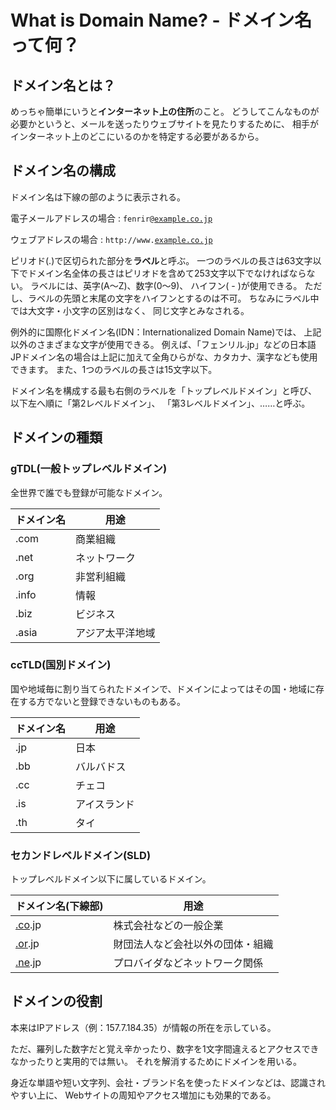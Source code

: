 # What is Domain Name? - ドメイン名って何？
## ドメイン名とは？
めっちゃ簡単にいうと**インターネット上の住所**のこと。
どうしてこんなものが必要かというと、メールを送ったりウェブサイトを見たりするために、 相手がインターネット上のどこにいるのかを特定する必要があるから。

## ドメイン名の構成
ドメイン名は下線の部のように表示される。

電子メールアドレスの場合 :
`fenrir@`<u>`example.co.jp`</u>

ウェブアドレスの場合 :
`http://www.`<u>`example.co.jp`</u>

ピリオド(.)で区切られた部分を**ラベル**と呼ぶ。 
一つのラベルの長さは63文字以下でドメイン名全体の長さはピリオドを含めて253文字以下でなければならない。
ラベルには、英字(A～Z)、数字(0～9)、 ハイフン( - )が使用できる。
ただし、ラベルの先頭と末尾の文字をハイフンとするのは不可。
ちなみにラベル中では大文字・小文字の区別はなく、 同じ文字とみなされる。

例外的に国際化ドメイン名(IDN：Internationalized Domain Name)では、 上記以外のさまざまな文字が使用できる。 
例えば、「フェンリル.jp」などの日本語JPドメイン名の場合は上記に加えて全角ひらがな、カタカナ、漢字なども使用できます。 
また、1つのラベルの長さは15文字以下。

ドメイン名を構成する最も右側のラベルを「トップレベルドメイン」と呼び、 以下左へ順に「第2レベルドメイン」、 「第3レベルドメイン」、……と呼ぶ。

## ドメインの種類
### gTDL(一般トップレベルドメイン)
全世界で誰でも登録が可能なドメイン。

|ドメイン名|用途|
|--|--|
|.com|商業組織|
|.net|ネットワーク|
|.org|非営利組織|
|.info|情報|
|.biz|ビジネス|
|.asia|アジア太平洋地域|

### ccTLD(国別ドメイン)
国や地域毎に割り当てられたドメインで、ドメインによってはその国・地域に存在する方でないと登録できないものもある。

|ドメイン名|用途|
|--|--|
|.jp|日本|
|.bb|バルバドス|
|.cc|チェコ|
|.is|アイスランド|
|.th|タイ|

### セカンドレベルドメイン(SLD)
トップレベルドメイン以下に属しているドメイン。

|ドメイン名(下線部)|用途|
|--|--|
|<u>.co</u>.jp|株式会社などの一般企業|
|<u>.or</u>.jp|財団法人など会社以外の団体・組織|
|<u>.ne</u>.jp|プロバイダなどネットワーク関係|

## ドメインの役割
本来はIPアドレス（例：157.7.184.35）が情報の所在を示している。

ただ、羅列した数字だと覚え辛かったり、数字を1文字間違えるとアクセスできなかったりと実用的では無い。
それを解消するためにドメインを用いる。

身近な単語や短い文字列、会社・ブランド名を使ったドメインなどは、認識されやすい上に、 Webサイトの周知やアクセス増加にも効果的である。
